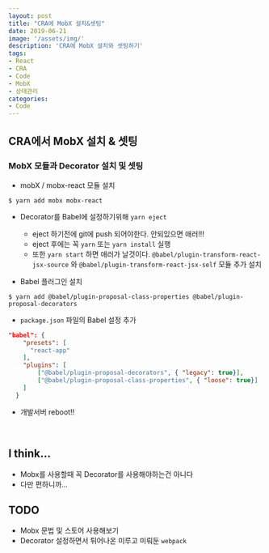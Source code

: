 ```yaml
---
layout: post
title: "CRA에 MobX 설치&셋팅"
date: 2019-06-21
image: '/assets/img/'
description: 'CRA에 MobX 설치와 셋팅하기'
tags:
- React
- CRA
- Code
- MobX
- 상태관리
categories:
- Code
---
```

## CRA에서 MobX 설치 & 셋팅

### MobX 모듈과 Decorator 설치 및 셋팅
* mobX / mobx-react 모듈 설치  

```text
$ yarn add mobx mobx-react
```

* Decorator를 Babel에 설정하기위해 `yarn eject` 
    - eject 하기전에 git에 push 되어야한다. 안되있으면 애러!!!
    - eject 후에는 꼭 `yarn` 또는 `yarn install` 실행
    - 또한 `yarn start` 하면 애러가 날것이다. `@babel/plugin-transform-react-jsx-source` 와 `@babel/plugin-transform-react-jsx-self` 모듈 추가 설치
    
* Babel 플러그인 설치

```text
$ yarn add @babel/plugin-proposal-class-properties @babel/plugin-proposal-decorators
```

* `package.json` 파일의 Babel 설정 추가

```json
"babel": {
    "presets": [
      "react-app"
    ],
    "plugins": [
        ["@babel/plugin-proposal-decorators", { "legacy": true}],
        ["@babel/plugin-proposal-class-properties", { "loose": true}]
    ]
  }
```
* 개발서버 reboot!!


&nbsp;
## I think...
* Mobx를 사용할때 꼭 Decorator를 사용해야하는건 아니다
* 다만 편하니까...

## TODO
* Mobx 문법 및 스토어 사용해보기
* Decorator 설정하면서 튀어나온 미루고 미뤄둔 `webpack`